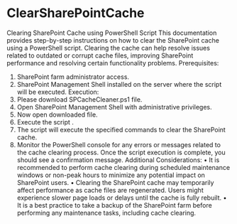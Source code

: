 # ClearSharePointCache
Clearing SharePoint Cache using PowerShell Script
This documentation provides step-by-step instructions on how to clear the SharePoint cache using a PowerShell script. Clearing the cache can help resolve issues related to outdated or corrupt cache files, improving SharePoint performance and resolving certain functionality problems.
Prerequisites:
1.	SharePoint farm administrator access.
2.	SharePoint Management Shell installed on the server where the script will be executed.
Execution:
1.	Please download SPCacheCleaner.ps1 file.
2.	Open SharePoint Management Shell with administrative privileges.
3.	Now open downloaded file.
4.	Execute the script .
5.	The script will execute the specified commands to clear the SharePoint cache.
6.	Monitor the PowerShell console for any errors or messages related to the cache clearing process. Once the script execution is complete, you should see a confirmation message.
Additional Considerations:
•	It is recommended to perform cache clearing during scheduled maintenance windows or non-peak hours to minimize any potential impact on SharePoint users.
•	Clearing the SharePoint cache may temporarily affect performance as cache files are regenerated. Users might experience slower page loads or delays until the cache is fully rebuilt.
•	It is a best practice to take a backup of the SharePoint farm before performing any maintenance tasks, including cache clearing.
